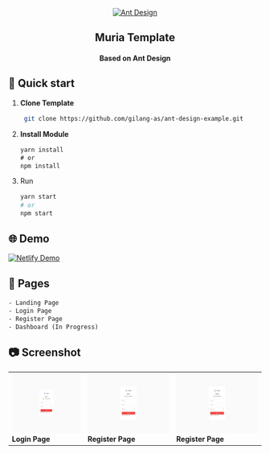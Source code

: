 <p align="center">
  <a href="https://ant.design/">
    <img alt="Ant Design" src="https://gw.alipayobjects.com/zos/rmsportal/KDpgvguMpGfqaHPjicRK.svg" width="60" />
  </a>
</p>
<h2 align="center">
  Muria Template
</h2>
<h4 align="center">
    Based on Ant Design
</h4>

## 🚀 Quick start
1. **Clone Template**
   ```sh  
    git clone https://github.com/gilang-as/ant-design-example.git
   ```
2. **Install Module**
   ```shell
   yarn install
   # or
   npm install
   ```
3. Run
   ```sh
   yarn start
   # or
   npm start
   ```
## 🌐 Demo
[![Netlify Demo](https://cdn.zapier.com/storage/developer/92b6c228e4e92368ef6ffd2f257e6162.32x32.png)](https://muria.netlify.app/)

## 📖 Pages
    - Landing Page
    - Login Page
    - Register Page
    - Dashboard (In Progress)
## 📷 Screenshot
<table align="center">
    <tr>
        <td>
            <img  height="120px" src="https://github.com/gilang-as/ant-design-example/raw/main/docs/images/login.png?raw=true"  alt="1"/>
            <b>Login Page<b/>
        </td>
        <td>
            <img height="120px" src="https://github.com/gilang-as/ant-design-example/raw/main/docs/images/register.png?raw=true"  alt="1"/>
            <b>Register Page<b/>
        </td>
        <td>
            <img height="120px" src="https://github.com/gilang-as/ant-design-example/raw/main/docs/images/register.png?raw=true"  alt="1"/>
            <b>Register Page<b/>
        </td>
    </tr>
</table>